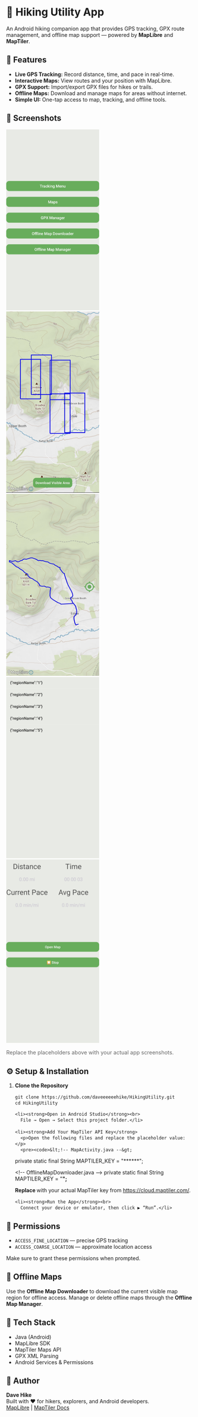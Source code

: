<h1>🥾 Hiking Utility App</h1>
<p>An Android hiking companion app that provides GPS tracking, GPX route management, and offline map support — powered by <strong>MapLibre</strong> and <strong>MapTiler</strong>.</p>

<div class="section">
  <h2>🚀 Features</h2>
  <ul>
    <li><strong>Live GPS Tracking:</strong> Record distance, time, and pace in real-time.</li>
    <li><strong>Interactive Maps:</strong> View routes and your position with MapLibre.</li>
    <li><strong>GPX Support:</strong> Import/export GPX files for hikes or trails.</li>
    <li><strong>Offline Maps:</strong> Download and manage maps for areas without internet.</li>
    <li><strong>Simple UI:</strong> One-tap access to map, tracking, and offline tools.</li>
  </ul>
</div>

<div class="section">
  <h2>📱 Screenshots</h2>
  <div class="screenshots">
    <div class="screenshot"><img src="MainMenu.jpg" alt="Main Menu" width="250"></div>
    <div class="screenshot"><img src="MapDownload.jpg" alt="Offline Map Downloader" width="250"></div>
    <div class="screenshot"><img src="GPXMapView.jpg" alt="GPX Map View" width="250"></div>
    <div class="screenshot"><img src="MapDownloadManager.jpg" alt="Offline Map Manager" width="250"></div>
    <div class="screenshot"><img src="TrackingMenu.jpg" alt="Tracking Menu" width="250"></div>
  </div>
  <p style="color:#666; font-size:0.9rem;">Replace the placeholders above with your actual app screenshots.</p>
</div>

<div class="section">
  <h2>⚙️ Setup & Installation</h2>
  <ol>
    <li><strong>Clone the Repository</strong>
      <pre><code>git clone https://github.com/daveeeeeehike/HikingUtility.git
cd HikingUtility</code></pre>
    </li>

    <li><strong>Open in Android Studio</strong><br>
      File → Open → Select this project folder.</li>

    <li><strong>Add Your MapTiler API Key</strong>
      <p>Open the following files and replace the placeholder value:</p>
      <pre><code>&lt;!-- MapActivity.java --&gt;
private static final String MAPTILER_KEY = "******";

&lt;!-- OfflineMapDownloader.java --&gt;
private static final String MAPTILER_KEY = "******";
</code></pre>
      <p>Replace <code>******</code> with your actual MapTiler key from <a href="https://cloud.maptiler.com/" target="_blank">https://cloud.maptiler.com/</a>.</p>
    </li>

    <li><strong>Run the App</strong><br>
      Connect your device or emulator, then click ▶️ “Run”.</li>
  </ol>
</div>

<div class="section">
  <h2>📜 Permissions</h2>
  <ul>
    <li><code>ACCESS_FINE_LOCATION</code> — precise GPS tracking</li>
    <li><code>ACCESS_COARSE_LOCATION</code> — approximate location access</li>
  </ul>
  <p>Make sure to grant these permissions when prompted.</p>
</div>

<div class="section">
  <h2>🧭 Offline Maps</h2>
  <p>Use the <strong>Offline Map Downloader</strong> to download the current visible map region for offline access.  
  Manage or delete offline maps through the <strong>Offline Map Manager</strong>.</p>
</div>

<div class="section">
  <h2>🧰 Tech Stack</h2>
  <ul>
    <li>Java (Android)</li>
    <li>MapLibre SDK</li>
    <li>MapTiler Maps API</li>
    <li>GPX XML Parsing</li>
    <li>Android Services & Permissions</li>
  </ul>
</div>

<div class="section">
  <h2>👤 Author</h2>
  <p><strong>Dave Hike</strong><br>
  Built with ❤️ for hikers, explorers, and Android developers.<br>
  <a href="https://maplibre.org" target="_blank">MapLibre</a> | 
  <a href="https://docs.maptiler.com" target="_blank">MapTiler Docs</a></p>
</div>

